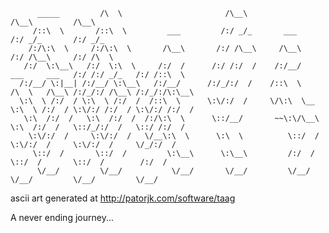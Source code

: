           _____         /\  \                       /\__\                                   /\__\         /\__\    
         /::\  \       /::\  \         ___         /:/ _/_       ___                       /:/ _/_       /:/ _/_   
        /:/\:\  \     /:/\:\  \       /\__\       /:/ /\__\     /\__\                     /:/ /\__\     /:/ /\  \  
       /:/  \:\__\   /:/  \:\  \     /:/  /      /:/ /:/  /    /:/__/      ___     ___   /:/ /:/ _/_   /:/ /::\  \ 
      /:/__/ \:|__| /:/__/ \:\__\   /:/__/      /:/_/:/  /    /::\  \     /\  \   /\__\ /:/_/:/ /\__\ /:/_/:/\:\__\
      \:\  \ /:/  / \:\  \ /:/  /  /::\  \      \:\/:/  /     \/\:\  \__  \:\  \ /:/  / \:\/:/ /:/  / \:\/:/ /:/  /
       \:\  /:/  /   \:\  /:/  /  /:/\:\  \      \::/__/       ~~\:\/\__\  \:\  /:/  /   \::/_/:/  /   \::/ /:/  / 
        \:\/:/  /     \:\/:/  /   \/__\:\  \      \:\  \          \::/  /   \:\/:/  /     \:\/:/  /     \/_/:/  /  
         \::/  /       \::/  /         \:\__\      \:\__\         /:/  /     \::/  /       \::/  /        /:/  /   
          \/__/         \/__/           \/__/       \/__/         \/__/       \/__/         \/__/         \/__/    
    
ascii art generated at http://patorjk.com/software/taag

A never ending journey...
